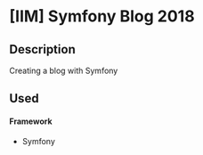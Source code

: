 # [IIM] Symfony Blog 2018
## Description

Creating a blog with Symfony

## Used 
#### Framework
* Symfony
